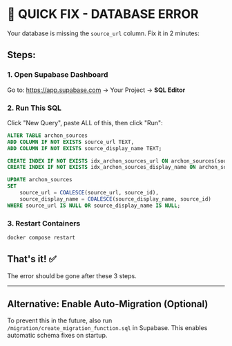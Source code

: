 # 🔴 QUICK FIX - DATABASE ERROR

Your database is missing the `source_url` column. Fix it in 2 minutes:

## Steps:

### 1. Open Supabase Dashboard
Go to: https://app.supabase.com → Your Project → **SQL Editor**

### 2. Run This SQL
Click "New Query", paste ALL of this, then click "Run":

```sql
ALTER TABLE archon_sources 
ADD COLUMN IF NOT EXISTS source_url TEXT,
ADD COLUMN IF NOT EXISTS source_display_name TEXT;

CREATE INDEX IF NOT EXISTS idx_archon_sources_url ON archon_sources(source_url);
CREATE INDEX IF NOT EXISTS idx_archon_sources_display_name ON archon_sources(source_display_name);

UPDATE archon_sources 
SET 
    source_url = COALESCE(source_url, source_id),
    source_display_name = COALESCE(source_display_name, source_id)
WHERE source_url IS NULL OR source_display_name IS NULL;
```

### 3. Restart Containers
```bash
docker compose restart
```

## That's it! ✅

The error should be gone after these 3 steps.

---

## Alternative: Enable Auto-Migration (Optional)

To prevent this in the future, also run `/migration/create_migration_function.sql` in Supabase.
This enables automatic schema fixes on startup.
